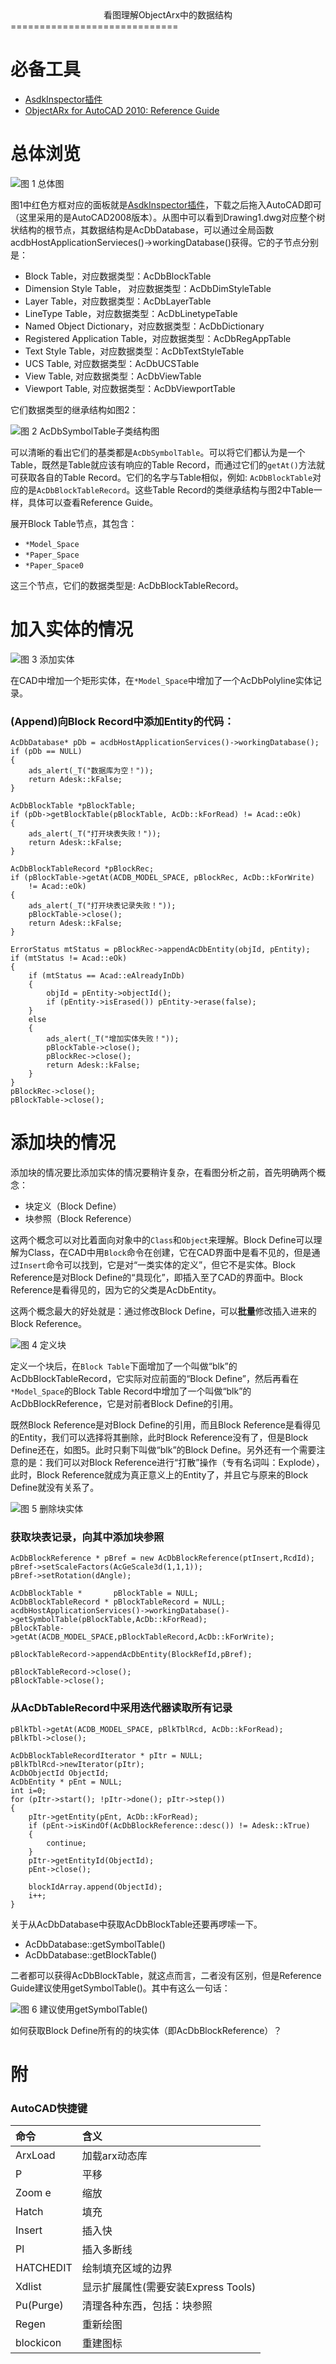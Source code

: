 <center>看图理解ObjectArx中的数据结构</center>
=============================


# 必备工具

* [AsdkInspector插件](./9/AsdkInspector.arx)
* [ObjectARx for AutoCAD 2010: Reference Guide](./9/arxref.chm)



# 总体浏览

![图 1 总体图](./9/01.jpg)

图1中红色方框对应的面板就是[AsdkInspector插件](./9/AsdkInspector.arx)，下载之后拖入AutoCAD即可（这里采用的是AutoCAD2008版本）。从图中可以看到Drawing1.dwg对应整个树状结构的根节点，其数据结构是AcDbDatabase，可以通过全局函数acdbHostApplicationServieces()->workingDatabase()获得。它的子节点分别是：

* Block Table，对应数据类型：AcDbBlockTable
* Dimension Style Table， 对应数据类型：AcDbDimStyleTable
* Layer Table，对应数据类型：AcDbLayerTable
* LineType Table，对应数据类型：AcDbLinetypeTable
* Named Object Dictionary，对应数据类型：AcDbDictionary
* Registered Application Table，对应数据类型：AcDbRegAppTable
* Text Style Table，对应数据类型：AcDbTextStyleTable
* UCS Table, 对应数据类型：AcDbUCSTable
* View Table, 对应数据类型：AcDbViewTable
* Viewport Table, 对应数据类型：AcDbViewportTable

它们数据类型的继承结构如图2：

![图 2 AcDbSymbolTable子类结构图](./9/02.jpg)  

可以清晰的看出它们的基类都是`AcDbSymbolTable`。可以将它们都认为是一个Table，既然是Table就应该有响应的Table Record，而通过它们的`getAt()`方法就可获取各自的Table Record。它们的名字与Table相似，例如: `AcDbBlockTable`对应的是`AcDbBlockTableRecord`。这些Table Record的类继承结构与图2中Table一样，具体可以查看Reference Guide。


展开Block Table节点，其包含：

* `*Model_Space`
* `*Paper_Space`
* `*Paper_Space0`

这三个节点，它们的数据类型是: AcDbBlockTableRecord。



# 加入实体的情况

![图 3 添加实体](./9/03.jpg) 

在CAD中增加一个矩形实体，在`*Model_Space`中增加了一个AcDbPolyline实体记录。

### (Append)向Block Record中添加Entity的代码：

````
AcDbDatabase* pDb = acdbHostApplicationServices()->workingDatabase();
if (pDb == NULL) 
{
	ads_alert(_T("数据库为空！"));
	return Adesk::kFalse;
}

AcDbBlockTable *pBlockTable;
if (pDb->getBlockTable(pBlockTable, AcDb::kForRead) != Acad::eOk) 
{
	ads_alert(_T("打开块表失败！"));
	return Adesk::kFalse;
}

AcDbBlockTableRecord *pBlockRec;
if (pBlockTable->getAt(ACDB_MODEL_SPACE, pBlockRec, AcDb::kForWrite)
	!= Acad::eOk)
{
	ads_alert(_T("打开块表记录失败！"));
	pBlockTable->close();
	return Adesk::kFalse;
}	

ErrorStatus mtStatus = pBlockRec->appendAcDbEntity(objId, pEntity);
if (mtStatus != Acad::eOk) 
{
	if (mtStatus == Acad::eAlreadyInDb)
	{
		objId = pEntity->objectId();
		if (pEntity->isErased()) pEntity->erase(false);
	}
	else
	{
		ads_alert(_T("增加实体失败！"));
		pBlockTable->close();
		pBlockRec->close();
		return Adesk::kFalse;
	}		
}
pBlockRec->close();
pBlockTable->close();
````



# 添加块的情况

添加块的情况要比添加实体的情况要稍许复杂，在看图分析之前，首先明确两个概念：

* 块定义（Block Define）
* 块参照（Block Reference）

这两个概念可以对比着面向对象中的`Class`和`Object`来理解。Block Define可以理解为Class，在CAD中用`Block`命令在创建，它在CAD界面中是看不见的，但是通过`Insert`命令可以找到，它是对“一类实体的定义”，但它不是实体。Block Reference是对Block Define的“具现化”，即插入至了CAD的界面中。Block Reference是看得见的，因为它的父类是AcDbEntity。

这两个概念最大的好处就是：通过修改Block Define，可以**批量**修改插入进来的Block Reference。

![图 4 定义块](./9/04.jpg)

定义一个块后，在`Block Table`下面增加了一个叫做“blk”的AcDbBlockTableRecord，它实际对应前面的“Block Define”，然后再看在`*Model_Space`的Block Table Record中增加了一个叫做“blk”的AcDbBlockReference，它是对前者Block Define的引用。

既然Block Reference是对Block Define的引用，而且Block Reference是看得见的Entity，我们可以选择将其删除，此时Block Reference没有了，但是Block Define还在，如图5。此时只剩下叫做“blk”的Block Define。另外还有一个需要注意的是：我们可以对Block Reference进行“打散”操作（专有名词叫：Explode），此时，Block Reference就成为真正意义上的Entity了，并且它与原来的Block Define就没有关系了。

![图 5 删除块实体](./9/05.jpg)

### 获取块表记录，向其中添加块参照

````
AcDbBlockReference * pBref = new AcDbBlockReference(ptInsert,RcdId);
pBref->setScaleFactors(AcGeScale3d(1,1,1));
pBref->setRotation(dAngle);

AcDbBlockTable *       pBlockTable = NULL;
AcDbBlockTableRecord * pBlockTableRecord = NULL;
acdbHostApplicationServices()->workingDatabase()->getSymbolTable(pBlockTable,AcDb::kForRead);
pBlockTable->getAt(ACDB_MODEL_SPACE,pBlockTableRecord,AcDb::kForWrite);

pBlockTableRecord->appendAcDbEntity(BlockRefId,pBref);

pBlockTableRecord->close();
pBlockTable->close();
````

### 从AcDbTableRecord中采用迭代器读取所有记录

````
pBlkTbl->getAt(ACDB_MODEL_SPACE, pBlkTblRcd, AcDb::kForRead);
pBlkTbl->close();

AcDbBlockTableRecordIterator * pItr = NULL;
pBlkTblRcd->newIterator(pItr);
AcDbObjectId ObjectId;
AcDbEntity * pEnt = NULL;
int i=0;
for (pItr->start(); !pItr->done(); pItr->step())
{
	pItr->getEntity(pEnt, AcDb::kForRead);
	if (pEnt->isKindOf(AcDbBlockReference::desc()) != Adesk::kTrue)
	{
		continue;
	}	
	pItr->getEntityId(ObjectId);
	pEnt->close();
	
	blockIdArray.append(ObjectId);
	i++;
}
````

关于从AcDbDatabase中获取AcDbBlockTable还要再啰嗦一下。

* AcDbDatabase::getSymbolTable()
* AcDbDatabase::getBlockTable()

二者都可以获得AcDbBlockTable，就这点而言，二者没有区别，但是Reference Guide建议使用getSymbolTable()。其中有这么一句话：

![图 6 建议使用getSymbolTable()](./9/06.jpg)


如何获取Block Define所有的的块实体（即AcDbBlockReference）？




# 附

### AutoCAD快捷键

| 命令    | 含义    |
| :------ | :------ |
| ArxLoad | 加载arx动态库 |
| P       | 平移    |
| Zoom e  | 缩放    |
| Hatch   | 填充    |
| Insert  | 插入快  |
| Pl      | 插入多断线 |
| HATCHEDIT |  绘制填充区域的边界 |
| Xdlist    |  显示扩展属性(需要安装Express Tools)  |
| Pu(Purge) |  清理各种东西，包括：块参照 |
| Regen     |  重新绘图 |
| blockicon |  重建图标 |





